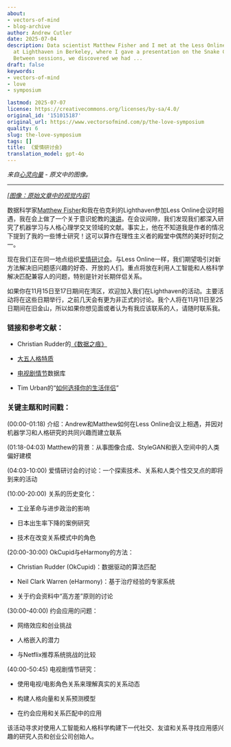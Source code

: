 ```yaml
---
about:
- vectors-of-mind
- blog-archive
author: Andrew Cutler
date: 2025-07-04
description: Data scientist Matthew Fisher and I met at the Less Online conference
  at Lighthaven in Berkeley, where I gave a presentation on the Snake Cult of Consciousness.
  Between sessions, we discovered we had ...
draft: false
keywords:
- vectors-of-mind
- love
- symposium

lastmod: 2025-07-07
license: https://creativecommons.org/licenses/by-sa/4.0/
original_id: '151015187'
original_url: https://www.vectorsofmind.com/p/the-love-symposium
quality: 6
slug: the-love-symposium
tags: []
title: 《爱情研讨会》
translation_model: gpt-4o
---
```


*来自[心灵向量](https://www.vectorsofmind.com/p/the-love-symposium) - 原文中的图像。*

---

[*[图像：原始文章中的视觉内容]*](https://substackcdn.com/image/fetch/$s_!0R5N!,f_auto,q_auto:good,fl_progressive:steep/https%3A%2F%2Fsubstack-post-media.s3.amazonaws.com%2Fpublic%2Fimages%2F5abde362-e84c-40e4-aa69-32f03fd4ed60_926x679.jpeg)

数据科学家[Matthew Fisher](https://twitter.com/MathYouF)和我在伯克利的Lighthaven参加Less Online会议时相遇，我在会上做了一个关于意识蛇教的[演讲](https://www.vectorsofmind.com/p/snake-cult-lessonline-presentation)。在会议间隙，我们发现我们都深入研究了机器学习与人格心理学交叉领域的文献。事实上，他在不知道我是作者的情况下提到了我的一些博士研究！这可以算作在理性主义者的殿堂中偶然的美好时刻之一。

现在我们正在同一地点组织[爱情研讨会](https://symposium.love)。与Less Online一样，我们期望吸引对新方法解决旧问题感兴趣的好奇、开放的人们。重点将放在利用人工智能和人格科学解决匹配兼容人的问题，特别是针对长期伴侣关系。

如果你在11月15日至17日期间在湾区，欢迎加入我们在Lighthaven的活动。主要活动将在这些日期举行，之前几天会有更为非正式的讨论。我个人将在11月11日至25日期间在旧金山，所以如果你想见面或者认为有我应该联系的人，请随时联系我。

### 链接和参考文献：

  * Christian Rudder的[《数据之痕》](https://en.wikipedia.org/wiki/Dataclysm)

  * [大五人格特质](https://en.wikipedia.org/wiki/Big_Five_personality_traits)

  * [电视剧情节](https://tvtropes.org)数据库

  * Tim Urban的“[如何选择你的生活伴侣](https://waitbutwhy.com/2014/02/pick-life-partner.html)”

### 关键主题和时间戳：

(00:00-01:18) 介绍：Andrew和Matthew如何在Less Online会议上相遇，并因对机器学习和人格研究的共同兴趣而建立联系

(01:18-04:03) Matthew的背景：从事图像合成、StyleGAN和嵌入空间中的人类偏好建模

(04:03-10:00) 爱情研讨会的讨论：一个探索技术、关系和人类个性交叉点的即将到来的活动

(10:00-20:00) 关系的历史变化：

  * 工业革命与进步政治的影响

  * 日本出生率下降的案例研究

  * 技术在改变关系模式中的角色

(20:00-30:00) OkCupid与eHarmony的方法：

  * Christian Rudder (OkCupid)：数据驱动的算法匹配

  * Neil Clark Warren (eHarmony)：基于治疗经验的专家系统

  * 关于约会资料中“高方差”原则的讨论

(30:00-40:00) 约会应用的问题：

  * 网络效应和创业挑战

  * 人格嵌入的潜力

  * 与Netflix推荐系统挑战的比较

(40:00-50:45) 电视剧情节研究：

  * 使用电视/电影角色关系来理解真实的关系动态

  * 构建人格向量和关系预测模型

  * 在约会应用和关系匹配中的应用

该活动寻求对使用人工智能和人格科学构建下一代社交、友谊和关系寻找应用感兴趣的研究人员和创业公司创始人。